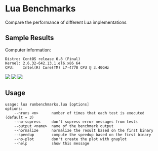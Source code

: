 # Lua Benchmarks

Compare the performance of different Lua implementations

## Sample Results

Computer information:

```
Distro: CentOS release 6.8 (Final)
Kernel: 2.6.32-642.13.1.el6.x86_64
CPU:    Intel(R) Core(TM) i7-4770 CPU @ 3.40GHz
```
![](https://raw.githubusercontent.com/gligneul/Lua-Benchmarks/master/results/speedup_luajit.png)
![](https://raw.githubusercontent.com/gligneul/Lua-Benchmarks/master/results/speedup_lua53.png)
![](https://raw.githubusercontent.com/gligneul/Lua-Benchmarks/master/results/speedup_lua5.png)

## Usage

```
usage: lua runbenchmarks.lua [options]
options:
    --nruns <n>      number of times that each test is executed (default = 3)
    --no-supress     don't supress error messages from tests
    --output <name>  name of the benchmark output
    --normalize      normalize the result based on the first binary
    --speedup        compute the speedup based on the first binary
    --no-plot        don't create the plot with gnuplot
    --help           show this message
```

